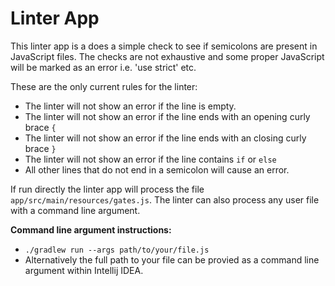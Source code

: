 # Linter App

This linter app is a does a simple check to see if semicolons are present in JavaScript files. The checks are not exhaustive and some proper JavaScript will be marked as an error i.e. 'use strict' etc.

These are the only current rules for the linter:
- The linter will not show an error if the line is empty.
- The linter will not show an error if the line ends with an opening curly brace `{`
- The linter will not show an error if the line ends with an closing curly brace `}`
- The linter will not show an error if the line contains `if` or `else`
- All other lines that do not end in a semicolon will cause an error.

If run directly the linter app will process the file `app/src/main/resources/gates.js`. The linter can also process any user file with a command line argument. 

**Command line argument instructions:**

- `./gradlew run --args path/to/your/file.js` 
- Alternatively the full path to your file can be provied as a command line argument within Intellij IDEA.
